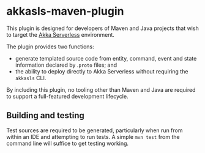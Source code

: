 # akkasls-maven-plugin

This plugin is designed for developers of Maven and Java projects that wish to target the
[Akka Serverless](https://www.lightbend.com/akka-serverless) environment.

The plugin provides two functions:

* generate templated source code from entity, command, event and state information declared by .`proto` files; and
* the ability to deploy directly to Akka Serverless without requiring the `akkasls` CLI.

By including this plugin, no tooling other than Maven and Java are required to support a full-featured development lifecycle.

## Building and testing

Test sources are required to be generated, particularly when run from within an IDE and attempting to run tests. A simple
`mvn test` from the command line will suffice to get testing working.